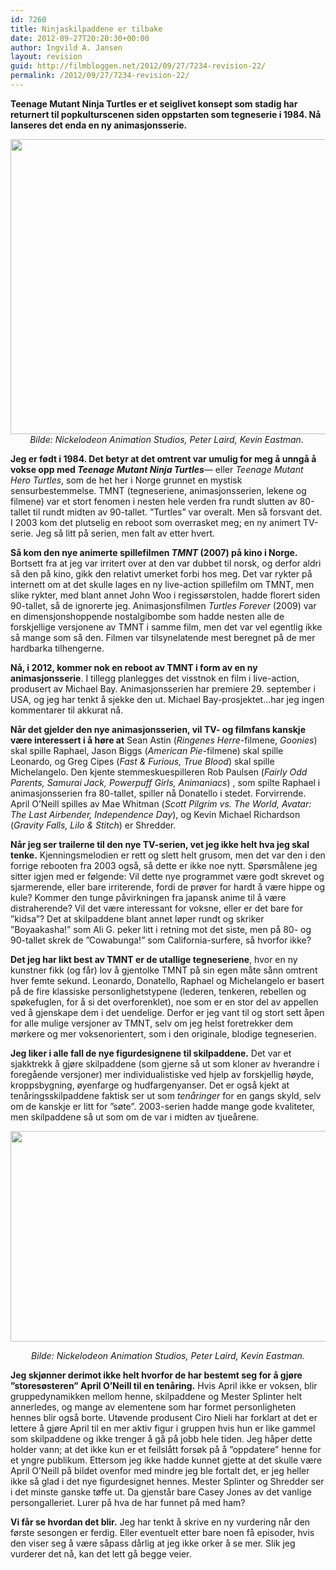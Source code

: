 ```yaml
---
id: 7260
title: Ninjaskilpaddene er tilbake
date: 2012-09-27T20:20:30+00:00
author: Ingvild A. Jansen
layout: revision
guid: http://filmbloggen.net/2012/09/27/7234-revision-22/
permalink: /2012/09/27/7234-revision-22/
---
```

**Teenage Mutant Ninja Turtles er et seiglivet konsept som stadig har returnert til popkulturscenen siden oppstarten som tegneserie i 1984. Nå lanseres det enda en ny animasjonsserie.**

<p style="text-align: center">
  <a href="http://filmbloggen.net/?attachment_id=7235" rel="attachment wp-att-7235"><img class="aligncenter size-large wp-image-7235" src="http://filmbloggen.net/wp-content/uploads//2012/09/teenage-mutant-ninja-turtles-2012-620x472.jpg" alt="" width="620" height="472" /></a><em>Bilde: Nickelodeon Animation Studios, Peter Laird, Kevin Eastman. </em>
</p>

**Jeg er født i 1984. Det betyr at det omtrent var umulig for meg å unngå å vokse opp med _Teenage Mutant Ninja Turtles_**— eller _Teenage Mutant Hero Turtles_, som de het her i Norge grunnet en mystisk sensurbestemmelse. TMNT (tegneseriene, animasjonsserien, lekene og filmene) var et stort fenomen i nesten hele verden fra rundt slutten av 80-tallet til rundt midten av 90-tallet. ”Turtles” var overalt. Men så forsvant det. I 2003 kom det plutselig en reboot som overrasket meg; en ny animert TV-serie. Jeg så litt på serien, men falt av etter hvert.

**Så kom den nye animerte spillefilmen _TMNT_ (2007) på kino i Norge.** Bortsett fra at jeg var irritert over at den var dubbet til norsk, og derfor aldri så den på kino, gikk den relativt umerket forbi hos meg. Det var rykter på internett om at det skulle lages en ny live-action spillefilm om TMNT, men slike rykter, med blant annet John Woo i regissørstolen, hadde florert siden 90-tallet, så de ignorerte jeg. Animasjonsfilmen _Turtles Forever_ (2009) var en dimensjonshoppende nostalgibombe som hadde nesten alle de forskjellige versjonene av TMNT i samme film, men det var vel egentlig ikke så mange som så den. Filmen var tilsynelatende mest beregnet på de mer hardbarka tilhengerne.

**Nå, i 2012, kommer nok en reboot av TMNT i form av en ny animasjonsserie**. I tillegg planlegges det visstnok en film i live-action, produsert av Michael Bay. Animasjonsserien har premiere 29. september i USA, og jeg har tenkt å sjekke den ut. Michael Bay-prosjektet…har jeg ingen kommentarer til akkurat nå.

**Når det gjelder den nye animasjonsserien, vil TV- og filmfans kanskje være interessert i å høre at** Sean Astin (_Ringenes Herre_-filmene, _Goonies_) skal spille Raphael, Jason Biggs (_American Pie_-filmene) skal spille Leonardo, og Greg Cipes (_Fast & Furious, True Blood_) skal spille Michelangelo. Den kjente stemmeskuespilleren Rob Paulsen (_Fairly Odd Parents, Samurai Jack, Powerpuff Girls, Animaniacs_) , som spilte Raphael i animasjonsserien fra 80-tallet, spiller nå Donatello i stedet. Forvirrende. April O’Neill spilles av Mae Whitman (_Scott Pilgrim vs. The World, Avatar: The Last Airbender, Independence Day_), og Kevin Michael Richardson (_Gravity Falls, Lilo & Stitch_) er Shredder.

<div class="video-shortcode">
</div>

**Når jeg ser trailerne til den nye TV-serien, vet jeg ikke helt hva jeg skal tenke.** Kjenningsmelodien er rett og slett helt grusom, men det var den i den forrige rebooten fra 2003 også, så dette er ikke noe nytt. Spørsmålene jeg sitter igjen med er følgende: Vil dette nye programmet være godt skrevet og sjarmerende, eller bare irriterende, fordi de prøver for hardt å være hippe og kule? Kommer den tunge påvirkningen fra japansk anime til å være distraherende? Vil det være interessant for voksne, eller er det bare for ”kidsa”? Det at skilpaddene blant annet løper rundt og skriker ”Boyaakasha!” som Ali G. peker litt i retning mot det siste, men på 80- og 90-tallet skrek de ”Cowabunga!” som California-surfere, så hvorfor ikke?

**Det jeg har likt best av TMNT er de utallige tegneseriene**, hvor en ny kunstner fikk (og får) lov å gjentolke TMNT på sin egen måte sånn omtrent hver femte sekund. Leonardo, Donatello, Raphael og Michelangelo er basert på de fire klassiske personlighetstypene (lederen, tenkeren, rebellen og spøkefuglen, for å si det overforenklet), noe som er en stor del av appellen ved å gjenskape dem i det uendelige. Derfor er jeg vant til og stort sett åpen for alle mulige versjoner av TMNT, selv om jeg helst foretrekker dem mørkere og mer voksenorientert, som i den originale, blodige tegneserien.

**Jeg liker i alle fall de nye figurdesignene til skilpaddene.** Det var et sjakktrekk å gjøre skilpaddene (som gjerne så ut som kloner av hverandre i foregående versjoner) mer individualistiske ved hjelp av forskjellig høyde, kroppsbygning, øyenfarge og hudfargenyanser. Det er også kjekt at tenåringsskilpaddene faktisk ser ut som _tenåringer_ for en gangs skyld, selv om de kanskje er litt for ”søte”. 2003-serien hadde mange gode kvaliteter, men skilpaddene så ut som om de var i midten av tjueårene.

<a href="http://filmbloggen.net/?attachment_id=7236" rel="attachment wp-att-7236"><img class="aligncenter size-large wp-image-7236" src="http://filmbloggen.net/wp-content/uploads//2012/09/Teenage-Mutant-Ninja-Turtles-620x337.jpg" alt="" width="620" height="337" /></a>

<p style="text-align: center">
   <em>Bilde: Nickelodeon Animation Studios, Peter Laird, Kevin Eastman. </em>
</p>

**Jeg skjønner derimot ikke helt hvorfor de har bestemt seg for å gjøre ”storesøsteren” April O’Neill til en tenåring.** Hvis April ikke er voksen, blir gruppedynamikken mellom henne, skilpaddene og Mester Splinter helt annerledes, og mange av elementene som har formet personligheten hennes blir også borte. Utøvende produsent Ciro Nieli har forklart at det er lettere å gjøre April til en mer aktiv figur i gruppen hvis hun er like gammel som skilpaddene og ikke trenger å gå på jobb hele tiden. Jeg håper dette holder vann; at det ikke kun er et feilslått forsøk på å ”oppdatere” henne for et yngre publikum. Ettersom jeg ikke hadde kunnet gjette at det skulle være April O’Neill på bildet ovenfor med mindre jeg ble fortalt det, er jeg heller ikke så glad i det nye figurdesignet hennes. Mester Splinter og Shredder ser i det minste ganske tøffe ut. Da gjenstår bare Casey Jones av det vanlige persongalleriet. Lurer på hva de har funnet på med ham?

**Vi får se hvordan det blir.** Jeg har tenkt å skrive en ny vurdering når den første sesongen er ferdig. Eller eventuelt etter bare noen få episoder, hvis den viser seg å være såpass dårlig at jeg ikke orker å se mer. Slik jeg vurderer det nå, kan det lett gå begge veier.

<div class="video-shortcode">
</div>